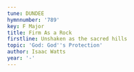 ```yaml
---
tune: DUNDEE
hymnnumber: '789'
key: F Major
title: Firm As a Rock
firstline: Unshaken as the sacred hills
topic: 'God: God''s Protection'
author: Isaac Watts
year: '-'
---
```

